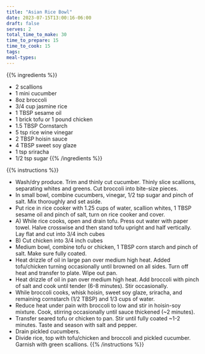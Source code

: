 ```yaml
---
title: "Asian Rice Bowl"
date: 2023-07-15T13:00:16-06:00
draft: false
serves: 2
total_time_to_make: 30
time_to_prepare: 15
time_to_cook: 15
tags:
meal-types:
---
```


{{% ingredients %}}
- 2 scallions
- 1 mini cucumber
- 8oz broccoli
- 3/4 cup jasmine rice
- 1 TBSP sesame oil
- 1 brick tofu or 1 pound chicken
- 1.5 TBSP Cornstarch
- 5 tsp rice wine vinegar
- 2 TBSP hoisin sauce
- 4 TBSP sweet soy glaze
- 1 tsp sriracha
- 1/2 tsp sugar
{{% /ingredients %}}

{{% instructions %}}
- Wash/dry produce. Trim and thinly cut cucumber. Thinly slice scallions, separating whites and greens. Cut broccoli into bite-size pieces.
- In small bowl, combine cucumbers, vinegar, 1/2 tsp sugar and pinch of salt. Mix thoroughly and set aside.
- Put rice in rice cooker with 1.25 cups of water, scallion whites, 1 TBSP sesame oil and pinch of salt, turn on rice cooker and cover.
- A) While rice cooks, open and drain tofu. Press out water with paper towel. Halve crosswise and then stand tofu upright and half vertically. Lay flat and cut into 3/4 inch cubes  
- B) Cut chicken into 3/4 inch cubes
- Medium bowl, combine tofu or chicken, 1 TBSP corn starch and pinch of salt. Make sure fully coated.
- Heat drizzle of oil in large pan over medium high heat. Added tofu/chicken turning occasionally until browned on all sides. Turn off heat and transfer to plate. Wipe out pan.
- Heat drizzle of oil in pan over medium high heat. Add broccoli with pinch of salt and cook until tender (6-8 minutes). Stir occasionally.
- While broccoli cooks, whisk hoisin, sweet soy glaze, sriracha, and remaining cornstarch (1/2 TBSP) and 1/3 cups of water.
- Reduce heat under pain with broccoli to low and stir in hoisin-soy mixture. Cook, stirring occasionally until sauce thickened (~2 minutes).
- Transfer seared tofu or chicken to pan. Stir until fully coated ~1-2 minutes. Taste and season with salt and pepper.
- Drain pickled cucumbers.
- Divide rice, top with tofu/chicken and broccoli and pickled cucumber. Garnish with green scallions.
{{% /instructions %}}

